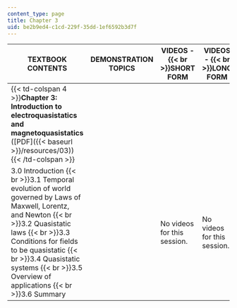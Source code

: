 ```yaml
---
content_type: page
title: Chapter 3
uid: be2b9ed4-c1cd-229f-35dd-1ef6592b3d7f
---
```


| TEXTBOOK CONTENTS | DEMONSTRATION TOPICS | VIDEOS -  {{< br >}}SHORT FORM | VIDEOS -  {{< br >}}LONG FORM |
| --- | --- | --- | --- |
| {{< td-colspan 4 >}}**Chapter 3: Introduction to electroquasistatics and magnetoquasistatics** ([PDF]({{< baseurl >}}/resources/03)){{< /td-colspan >}} ||||
| 3.0 Introduction  {{< br >}}3.1 Temporal evolution of world governed by Laws of Maxwell, Lorentz, and Newton  {{< br >}}3.2 Quasistatic laws  {{< br >}}3.3 Conditions for fields to be quasistatic  {{< br >}}3.4 Quasistatic systems  {{< br >}}3.5 Overview of applications  {{< br >}}3.6 Summary | &nbsp; | No videos for this session. | No videos for this session.